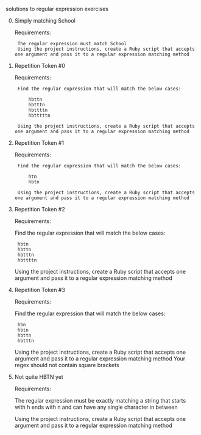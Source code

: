 solutions to regular expression exercises

0. Simply matching School

    Requirements:

        The regular expression must match School
        Using the project instructions, create a Ruby script that accepts one argument and pass it to a regular expression matching method

1. Repetition Token #0

    Requirements:

        Find the regular expression that will match the below cases:

            hbttn
            hbtttn
            hbttttn
            hbtttttn

        Using the project instructions, create a Ruby script that accepts one argument and pass it to a regular expression matching method

2. Repetition Token #1

    Requirements:

        Find the regular expression that will match the below cases:

            htn
            hbtn

        Using the project instructions, create a Ruby script that accepts one argument and pass it to a regular expression matching method

3. Repetition Token #2

    Requirements:

    Find the regular expression that will match the below cases:

        hbtn
        hbttn
        hbtttn
        hbttttn

    Using the project instructions, create a Ruby script that accepts one argument and pass it to a regular expression matching method

4. Repetition Token #3

    Requirements:

    Find the regular expression that will match the below cases:

        hbn
        hbtn
        hbttn
        hbtttn

    Using the project instructions, create a Ruby script that accepts one argument and pass it to a regular expression matching method
    Your regex should not contain square brackets

5. Not quite HBTN yet

    Requirements:

    The regular expression must be exactly matching a string that starts with h ends with n and can have any single character in between
    
    Using the project instructions, create a Ruby script that accepts one argument and pass it to a regular expression matching method
